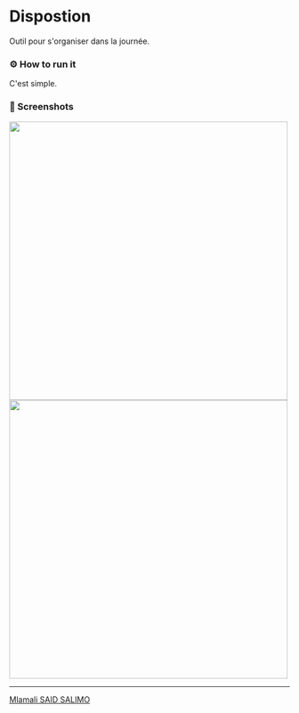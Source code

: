 # Dispostion
Outil pour s'organiser dans la journée.

### ⚙ How to run it
C'est simple.

### 📸 Screenshots 

<img src="img/screen%20(1).png" width="500">
<img src="img/screen%20(2).png" width="500">


---
[Mlamali SAID SALIMO](https://www.linkedin.com/in/mlamalisaidsalimo)  <br/>

